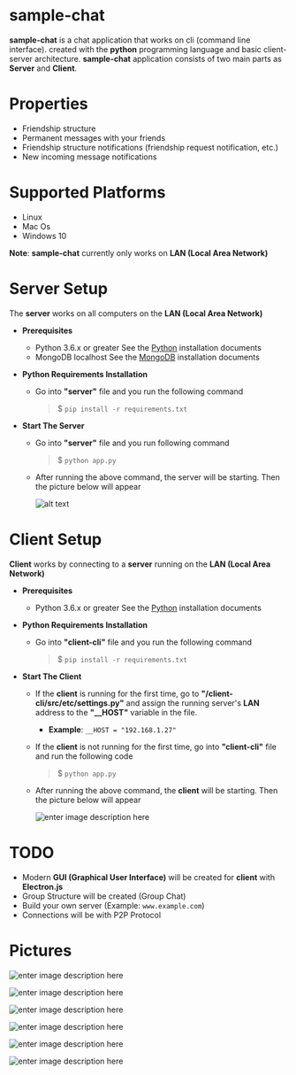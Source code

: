 ﻿# sample-chat

**sample-chat** is a chat application that works on cli (command line interface). created with the **python** programming language and basic client-server architecture. **sample-chat** application consists of two main parts as **Server** and **Client**.

# Properties

- Friendship structure
- Permanent messages with your friends
- Friendship structure notifications (friendship request notification, etc.)
- New incoming message notifications

# Supported Platforms

- Linux
- Mac Os
- Windows 10

**Note**:   **sample-chat** currently only works on **LAN (Local Area Network)**

# Server Setup

The **server** works on all computers on the **LAN (Local Area Network)**

- **Prerequisites**
	- Python 3.6.x or greater
	See the [Python](https://www.python.org/) installation documents
	- MongoDB localhost
	See the [MongoDB](https://docs.mongodb.com/manual/installation/) installation documents

- **Python Requirements Installation**
	- Go into  **"server"** file and you run the following command   
		> $ `pip install -r requirements.txt`

- **Start The Server**
	- Go into **"server"** file and you run following command
		> $ `python app.py`
	- After running the above command, the server will be starting. Then the picture below will appear
	
		![alt text](https://raw.githubusercontent.com/burakpadr/sample-chat/master/server/media/server-started.png?token=AMDTI2RFJBD3OWHUS52PNZC7KT45M)	

# Client Setup

 **Client** works by connecting to a **server** running on the **LAN (Local Area Network)**

- **Prerequisites**
	- Python 3.6.x or greater
		See the [Python](https://www.python.org/) installation documents

- **Python Requirements Installation**
	- Go into  **"client-cli"** file and you run the following command   
		> $ `pip install -r requirements.txt`

- **Start The Client**
	- If the **client** is running for the first time, go to **"/client-cli/src/etc/settings.py"** and assign the running server's  **LAN** address to the **"__HOST"** variable in the file.
		- **Example**: `__HOST = "192.168.1.27"`
	
	- If the **client** is not running for the first time,  go into **"client-cli"** file and run the following code
		> $ `python app.py`
		
	- After running the above command, the **client** will be starting. Then the picture below will appear

		![enter image description here](https://raw.githubusercontent.com/burakpadr/sample-chat/master/client-cli/media/client-cli-access.png?token=AMDTI2WBCGD3DO7JUSTQ4GC7KUAJK)

# TODO

- Modern **GUI (Graphical User Interface)** will be created for **client** with **Electron.js**
- Group Structure will be created (Group Chat)
- Build your own server (Example: `www.example.com`)
- Connections will be with P2P Protocol

# Pictures
	
![enter image description here](https://raw.githubusercontent.com/burakpadr/sample-chat/master/client-cli/media/client-cli-request.png?token=AMDTI2Q6K7E7MXMD2SVEMGS7KUDOM)

![enter image description here](https://raw.githubusercontent.com/burakpadr/sample-chat/master/client-cli/media/client-cli-notification1.png?token=AMDTI2VVZBNHKCB5LB3IZOC7KUDRY)

![enter image description here](https://raw.githubusercontent.com/burakpadr/sample-chat/master/client-cli/media/client-cli-accept.png?token=AMDTI2UB4ZAGJ23M4GERU2S7KUDT4)

![enter image description here](https://raw.githubusercontent.com/burakpadr/sample-chat/master/client-cli/media/client-cli-notification2.png?token=AMDTI2WRJ6HXCQUSALAD4BS7KUDV4)

![enter image description here](https://raw.githubusercontent.com/burakpadr/sample-chat/master/client-cli/media/client-cli-chat1.png?token=AMDTI2RQ64L5WVNT6KYWXTS7KUDYK)

![enter image description here](https://raw.githubusercontent.com/burakpadr/sample-chat/master/client-cli/media/client-cli-chat2.png?token=AMDTI2WS6KCBNEMG4DRSWUC7KUDZY)
